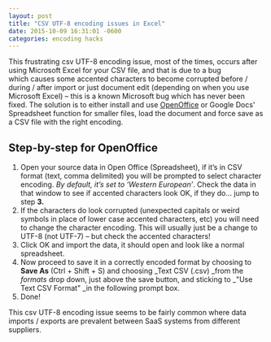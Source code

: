 ```yaml
---
layout: post
title: "CSV UTF-8 encoding issues in Excel"
date: 2015-10-09 16:31:01 -0600
categories: encoding hacks
---
```


This frustrating csv UTF-8 encoding issue, most of the times, occurs after using Microsoft Excel for your CSV file, and that is due to a bug which causes some accented characters to become corrupted before / during / after import or just document edit (depending on when you use Microsoft Excel) – this is a known Microsoft bug which has never been fixed. The solution is to either install and use [OpenOffice](https://www.openoffice.org/download/index.html) or Google Docs' Spreadsheet function for smaller files, load the document and force save as a CSV file with the right encoding.

## Step-by-step for OpenOffice
1.  Open your source data in Open Office (Spreadsheet), if it’s in CSV format (text, comma delimited) you will be prompted to select character encoding. _By default, it’s set to ‘Western European’_. Check the data in that window to see if accented characters look OK, if they do… jump to step **3.**
2.  If the characters do look corrupted (unexpected capitals or weird symbols in place of lower case accented characters, etc) you will need to change the character encoding. This will usually just be a change to UTF-8 (not UTF-7) – but check the accented characters!
3.  Click OK and import the data, it should open and look like a normal spreadsheet.
4.  Now proceed to save it in a correctly encoded format by choosing to **Save As** (Ctrl + Shift + S) and choosing _Text CSV (.csv) _from the _formats_ drop down, just above the save button, and sticking to _"Use Text CSV Format" _in the following prompt box.
5.  Done!

This csv UTF-8 encoding issue seems to be fairly common where data imports / exports are prevalent between SaaS systems from different suppliers.
